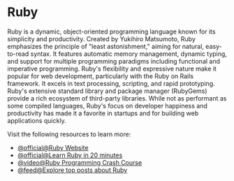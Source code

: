 # Ruby

Ruby is a dynamic, object-oriented programming language known for its simplicity and productivity. Created by Yukihiro Matsumoto, Ruby emphasizes the principle of "least astonishment," aiming for natural, easy-to-read syntax. It features automatic memory management, dynamic typing, and support for multiple programming paradigms including functional and imperative programming. Ruby's flexibility and expressive nature make it popular for web development, particularly with the Ruby on Rails framework. It excels in text processing, scripting, and rapid prototyping. Ruby's extensive standard library and package manager (RubyGems) provide a rich ecosystem of third-party libraries. While not as performant as some compiled languages, Ruby's focus on developer happiness and productivity has made it a favorite in startups and for building web applications quickly.

Visit the following resources to learn more:

- [@official@Ruby Website](https://www.ruby-lang.org/en/)
- [@official@Learn Ruby in 20 minutes](https://www.ruby-lang.org/en/documentation/quickstart/)
- [@video@Ruby Programming Crash Course](https://www.youtube.com/watch?v=w9yNsTAp-Mg)
- [@feed@Explore top posts about Ruby](https://app.daily.dev/tags/ruby?ref=roadmapsh)
